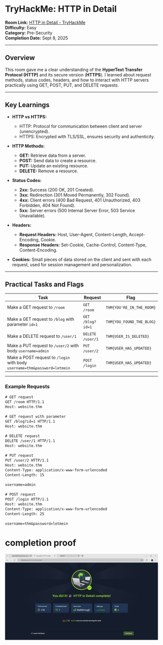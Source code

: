 # TryHackMe: HTTP in Detail

**Room Link:** [HTTP in Detail - TryHackMe](https://tryhackme.com/room/httpindetail)  
**Difficulty:** Easy  
**Category:** Pre-Security  
**Completion Date:** Sept 8, 2025

---

## Overview

This room gave me a clear understanding of the **HyperText Transfer Protocol (HTTP)** and its secure version (**HTTPS**). I learned about request methods, status codes, headers, and how to interact with HTTP servers practically using GET, POST, PUT, and DELETE requests.

---

## Key Learnings

- **HTTP vs HTTPS:**

  - HTTP: Protocol for communication between client and server (unencrypted).
  - HTTPS: Encrypted with TLS/SSL, ensures security and authenticity.

- **HTTP Methods:**

  - **GET:** Retrieve data from a server.
  - **POST:** Send data to create a resource.
  - **PUT:** Update an existing resource.
  - **DELETE:** Remove a resource.

- **Status Codes:**

  - **2xx:** Success (200 OK, 201 Created).
  - **3xx:** Redirection (301 Moved Permanently, 302 Found).
  - **4xx:** Client errors (400 Bad Request, 401 Unauthorized, 403 Forbidden, 404 Not Found).
  - **5xx:** Server errors (500 Internal Server Error, 503 Service Unavailable).

- **Headers:**

  - **Request Headers:** Host, User-Agent, Content-Length, Accept-Encoding, Cookie.
  - **Response Headers:** Set-Cookie, Cache-Control, Content-Type, Content-Encoding.

- **Cookies:** Small pieces of data stored on the client and sent with each request, used for session management and personalization.

---

## Practical Tasks and Flags

| Task                                                                      | Request          | Flag                      |
| ------------------------------------------------------------------------- | ---------------- | ------------------------- |
| Make a GET request to `/room`                                             | `GET /room`      | `THM{YOU'RE_IN_THE_ROOM}` |
| Make a GET request to `/blog` with parameter `id=1`                       | `GET /blog?id=1` | `THM{YOU_FOUND_THE_BLOG}` |
| Make a DELETE request to `/user/1`                                        | `DELETE /user/1` | `THM{USER_IS_DELETED}`    |
| Make a PUT request to `/user/2` with body `username=admin`                | `PUT /user/2`    | `THM{USER_HAS_UPDATED}`   |
| Make a POST request to `/login` with body `username=thm&password=letmein` | `POST /login`    | `THM{USER_HAS_UPDATED}`   |

---

### Example Requests

```http
# GET request
GET /room HTTP/1.1
Host: website.thm

# GET request with parameter
GET /blog?id=1 HTTP/1.1
Host: website.thm

# DELETE request
DELETE /user/1 HTTP/1.1
Host: website.thm

# PUT request
PUT /user/2 HTTP/1.1
Host: website.thm
Content-Type: application/x-www-form-urlencoded
Content-Length: 15

username=admin

# POST request
POST /login HTTP/1.1
Host: website.thm
Content-Type: application/x-www-form-urlencoded
Content-Length: 25

username=thm&password=letmein
```

# completion proof

![Completion Image](images/HTTPindetail.png)
